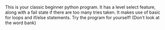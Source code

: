 This is your classic beginner python program. It has a level select feature, along with a fail state if there are too many tries taken. 
It makes use of basic for loops and if/else statements. Try the program for yourself! (Don't look at the word bank)
